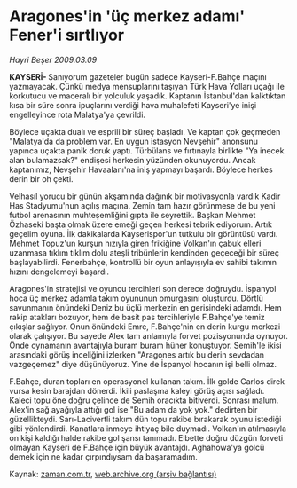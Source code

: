 # Aragones'in 'üç merkez adamı' Fener'i sırtlıyor

*Hayri Beşer 2009.03.09*

<tr><td class="metin" colspan="2" style="padding-top: 20px; padding-left: 5px; padding-right: 10px;"><b>KAYSERİ- </b>Sanıyorum gazeteler bugün sadece Kayseri-F.Bahçe maçını yazmayacak. Çünkü medya mensuplarını taşıyan Türk Hava Yolları uçağı ile korkutucu ve maceralı bir yolculuk yaşadık. Kaptanın İstanbul'dan kalktıktan kısa bir süre sonra ipuçlarını verdiği hava muhalefeti Kayseri'ye inişi engelleyince rota Malatya'ya çevrildi.</td></tr><tr><td class="metin" colspan="2" style="padding-top: 20px; padding-left: 5px; padding-right: 10px;"><p>Böylece uçakta dualı ve esprili bir süreç başladı. Ve kaptan çok geçmeden "Malatya'da da problem var. En uygun istasyon Nevşehir" anonsunu yapınca uçakta panik doruk yaptı. Türbülans ve fırtınayla birlikte "Ya inecek alan bulamazsak?" endişesi herkesin yüzünden okunuyordu. Ancak kaptanımız, Nevşehir Havaalanı'na iniş yapmayı başardı. Böylece herkes derin bir oh çekti.
<p>Velhasıl yorucu bir günün akşamında dağınık bir motivasyonla vardık Kadir Has Stadyumu'nun açılış maçına. Zemin tam hazır görünmese de bu yeni futbol arenasının muhteşemliğini gıpta ile seyrettik. Başkan Mehmet Özhaseki başta olmak üzere emeği geçen herkesi tebrik ediyorum. Artık geçelim oyuna. İlk dakikalarda Kayserispor'un tutkulu bir görüntüsü vardı. Mehmet Topuz'un kurşun hızıyla giren frikiğine Volkan'ın çabuk elleri uzanmasa tıklım tıklım dolu ateşli tribünlerin kendinden geçeceği bir süreç başlayabilirdi. Fenerbahçe, kontrollü bir oyun anlayışıyla ev sahibi takımın hızını dengelemeyi başardı.
<p>Aragones'in stratejisi ve oyuncu tercihleri son derece doğruydu. İspanyol hoca üç merkez adamla takım oyununun omurgasını oluşturdu. Dörtlü savunmanın önündeki Deniz bu üçlü merkezin en gerisindeki adamdı. Hem rakip atakları bozuyor, hem de basit pas tercihleriyle F.Bahçe'ye temiz çıkışlar sağlıyor. Onun önündeki Emre, F.Bahçe'nin en derin kurgu merkezi olarak çalışıyor. Bu sayede Alex tam anlamıyla forvet pozisyonunda oynuyor. Önde oynamanın avantajıyla buram buram hüner konuştuyor. Semih'le ikisi arasındaki görüş inceliğini izlerken "Aragones artık bu derin sevdadan vazgeçemez" diye düşünüyoruz. Yine de İspanyol hocanın işi belli olmaz.
<p>F.Bahçe, duran topları en operasyonel kullanan takım. İlk golde Carlos direk vursa kesin barajdan dönerdi. İkili paslaşma kaleyi görüş açısı sağladı. Kaleci topu öne doğru çelince de Semih oracıkta bitiverdi. Sonrası malum. Alex'in sağ ayağıyla attığı gol ise "Bu adam da yok yok." dedirten bir güzellikteydi. Sarı-Lacivertli takım dün topu rakibe bırakarak oyunu istediği gibi yönlendirdi. Kanatlara inmeye ihtiyaç bile duymadı. Volkan'ın atılmasıyla on kişi kaldığı halde rakibe gol şansı tanımadı. Elbette doğru düzgün forveti olmayan Kayseri de F.Bahçe için büyük avantajdı. Aghahowa'ya golcü demek için ne kadar çırpındıysam da başaramadım.
<br/></p></p></p></p></td></tr>

Kaynak: [zaman.com.tr](http://zaman.com.tr/yazar.do?yazino=823170), [web.archive.org (arşiv bağlantısı)](http://web.archive.org/web/20090313073122/http://www.zaman.com.tr:80/yazar.do?yazino=823170)
